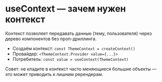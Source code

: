 # useContext — зачем нужен контекст

Контекст позволяет передавать данные (тему, пользователя) через дерево компонентов без проп-дриллинга.

- Создаём контекст: `const ThemeContext = createContext()`
- Провайдер: `<ThemeContext.Provider value={...}>`
- Потребитель: `const value = useContext(ThemeContext)`

Совет: не кладите в контекст часто меняющиеся большие объекты — это может приводить к лишним ререндерам.
